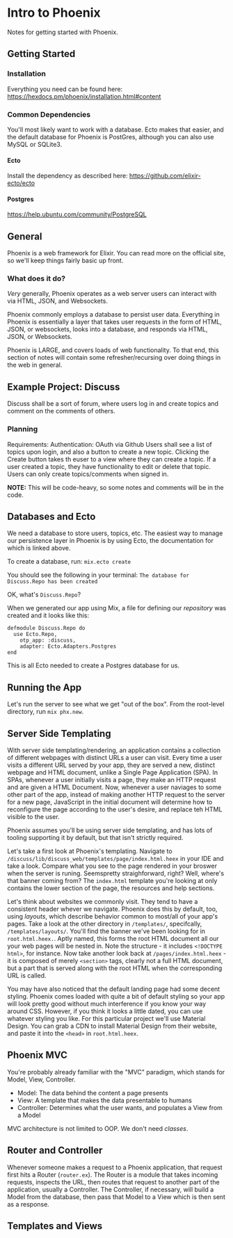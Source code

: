 # Intro to Phoenix
Notes for getting started with Phoenix.

## Getting Started
### Installation
Everything you need can be found here:
https://hexdocs.pm/phoenix/installation.html#content

### Common Dependencies
You'll most likely want to work with a database. Ecto makes that easier, and the default database for Phoenix is PostGres, although you can also use MySQL or SQLite3.

#### Ecto
Install the dependency as described here:
https://github.com/elixir-ecto/ecto

#### Postgres
https://help.ubuntu.com/community/PostgreSQL

## General
Phoenix is a web framework for Elixir. You can read more on the official site, so we'll keep things fairly basic up front.

### What does it do?
*Very* generally, Phoenix operates as a web server users can interact with via HTML, JSON, and Websockets.

Phoenix commonly employs a database to persist user data. Everything in Phoenix is essentially a layer that takes user requests in the form of HTML, JSON, or websockets, looks into a database, and responds via HTML, JSON, or Websockets.

Phoenix is LARGE, and covers loads of web functionality. To that end, this section of notes will contain some refresher/recursing over doing things in the web in general.

## Example Project: Discuss
Discuss shall be a sort of forum, where users log in and create topics and comment on the comments of others.

### Planning
Requirements:
Authentication: OAuth via Github
Users shall see a list of topics upon login, and also a button to create a new topic.
Clicking the Create button takes th euser to a view where they can create a topic.
If a user created a topic, they have functionality to edit or delete that topic.
Users can only create topics/comments when signed in.

**NOTE:** This will be code-heavy, so some notes and comments will be in the code.

## Databases and Ecto
We need a database to store users, topics, etc. The easiest way to manage our persistence layer in Phoenix is by using Ecto, the documentation for which is linked above.

To create a database, run:
`mix.ecto create`

You should see the following in your terminal:
`The database for Discuss.Repo has been created`

OK, what's `Discuss.Repo`?

When we generated our app using Mix, a file for defining our *repository* was created and it looks like this:
```
defmodule Discuss.Repo do
  use Ecto.Repo,
    otp_app: :discuss,
    adapter: Ecto.Adapters.Postgres
end
```

This is all Ecto needed to create a Postgres database for us.

## Running the App
Let's run the server to see what we get "out of the box". From the root-level directory, run `mix phx.new`.

## Server Side Templating
With server side templating/rendering, an application contains a collection of different webpages with distinct URLs a user can visit. Every time a user visits a different URL served by your app, they are served a new, distinct webpage and HTML document, unlike a Single Page Application (SPA). In SPAs, whenever a user initially visits a page, they make an HTTP request and are given a HTML Document. Now, whenever a user naviages to some other part of the app, instead of making another HTTP request to the server for a new page, JavaScript in the initial document will determine how to reconfigure the page according to the user's desire, and replace teh HTML visible to the user.

Phoenix assumes you'll be using server side templating, and has lots of tooling supporting it by default, but that isn't strictly required.

Let's take a first look at Phoenix's templating. Navigate to `/discuss/lib/discuss_web/templates/page/index.html.heex` in your IDE and take a look. Compare what you see to the page rendered in your broswer when the server is runing. Seemspretty straighforward, right? Well, where's that banner coming from? The `index.html` template you're looking at only contains the lower section of the page, the resources and help sections.

Let's think about websites we commonly visit. They tend to have a consistent header whever we navigate. Phoenix does this by default, too, using *layouts*, which describe behavior common to most/all of your app's pages. Take a look at the other directory in `/templates/`, specifcally, `/templates/layouts/`. You'll find the banner we've been looking for in `root.html.heex.`. Aptly named, this forms the root HTML document all our your web pages will be nested in. Note the structure - it includes `<!DOCTYPE html>`, for instance. Now take another look back at `/pages/index.html.heex` - it is composed of merely `<section>` tags, clearly not a full HTML document, but a part that is served along with the root HTML when the corresponding URL is called.

You may have also noticed that the default landing page had some decent styling. Phoenix comes loaded with quite a bit of default styling so your app will look pretty good without much interference if you know your way around CSS. However, if you think it looks a little dated, you can use whatever styling you like. For this particular project we'll use Material Design. You can grab a CDN to install Material Design from their website, and paste it into the `<head>` in `root.html.heex`.

## Phoenix MVC
You're probably already familiar with the "MVC" paradigm, which stands for Model, View, Controller.
- Model: The data behind the content a page presents
- View: A template that makes the data presentable to humans
- Controller: Determines what the user wants, and populates a View from a Model

MVC architecture is not limited to OOP. We don't need *classes*.

## Router and Controller
Whenever someone makes a request to a Phoenix application, that request first hits a Router (`router.ex`). The Router is a module that takes incoming requests, inspects the URL, then routes that request to another part of the application, usually a Controller.
The Controller, if necessary, will build a Model from the database, then pass that Model to a View which is then sent as a response.

## Templates and Views